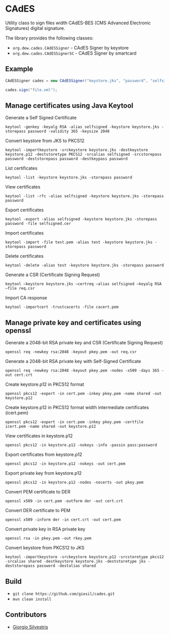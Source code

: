 # CAdES

Utility class to sign files width CAdES-BES (CMS Advanced Electronic Signatures) digital signature.

The library provides the following classes:

- `org.dew.cades.CAdESSigner` - CAdES Signer by keystore
- `org.dew.cades.CAdESSignerSC` - CAdES Signer by smartcard

## Example

```java
CAdESSigner cades = new CAdESSigner("keystore.jks", "password", "selfsigned");

cades.sign("file.xml");
```

## Manage certificates using Java Keytool

Generate a Self Signed Certificate

`keytool -genkey -keyalg RSA -alias selfsigned -keystore keystore.jks -storepass password -validity 365 -keysize 2048`

Convert keystore from JKS to PKCS12

`keytool -importkeystore -srckeystore keystore.jks -destkeystore keystore.p12 -deststoretype PKCS12 -srcalias selfsigned -srcstorepass password -deststorepass password -destkeypass password`

List certificates

`keytool -list -keystore keystore.jks -storepass password`

View certificates

`keytool -list -rfc -alias selfsigned -keystore keystore.jks -storepass password`

Export certificates

`keytool -export -alias selfsigned -keystore keystore.jks -storepass password -file selfsigned.cer`

Import certificates

`keytool -import -file test.pem -alias test -keystore keystore.jks -storepass password`

Delete certificates

`keytool -delete -alias test -keystore keystore.jks -storepass password`

Generate a CSR (Certificate Signing Request)

`keytool –keystore keystore.jks –certreq –alias selfsigned –keyalg RSA –file req.csr`

Import CA response

`keytool -importcert -trustcacerts -file cacert.pem`

## Manage private key and certificates using openssl

Generate a 2048-bit RSA private key and CSR (Certificate Signing Request)

`openssl req -newkey rsa:2048 -keyout pkey.pem -out req.csr`

Generate a 2048-bit RSA private key with Self-Signed Certificate

`openssl req -newkey rsa:2048 -keyout pkey.pem -nodes -x509 -days 365 -out cert.crt`

Create keystore.p12 in PKCS12 format

`openssl pkcs12 -export -in cert.pem -inkey pkey.pem -name shared -out keystore.p12`

Create keystore.p12 in PKCS12 format width intermediate certificates (icert.pem)

`openssl pkcs12 -export -in cert.pem -inkey pkey.pem -certfile icert.pem -name shared -out keystore.p12`

View certificates in keystore.p12

`openssl pkcs12 -in keystore.p12 -nokeys -info -passin pass:password`

Export certificates from keystore.p12

`openssl pkcs12 -in keystore.p12 -nokeys -out cert.pem`

Export private key from keystore.p12

`openssl pkcs12 -in keystore.p12 -nodes -nocerts -out pkey.pem`

Convert PEM certificate to DER

`openssl x509 -in cert.pem -outform der -out cert.crt`

Convert DER certificate to PEM

`openssl x509 -inform der -in cert.crt -out cert.pem`

Convert private key in RSA private key

`openssl rsa -in pkey.pem -out rkey.pem`

Convert keystore from PKCS12 to JKS

`keytool -importkeystore -srckeystore keystore.p12 -srcstoretype pkcs12 -srcalias shared -destkeystore keystore.jks -deststoretype jks -deststorepass password -destalias shared`

## Build

- `git clone https://github.com/giosil/cades.git`
- `mvn clean install`

## Contributors

* [Giorgio Silvestris](https://github.com/giosil)
